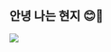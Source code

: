 ## 안녕 나는 현지 😊💛

<img src="https://img.shields.io/badge/Android-3DDC84?style=flat-square&logo=Android&logoColor=white"/>
